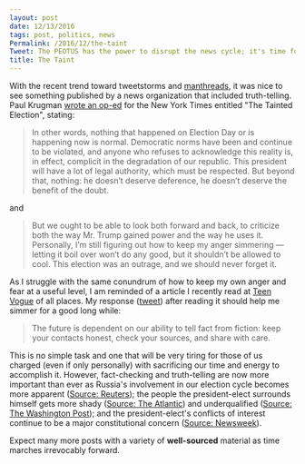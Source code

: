 ```yaml
---
layout: post
date: 12/13/2016
tags: post, politics, news
Permalink: /2016/12/the-taint
Tweet: The PEOTUS has the power to disrupt the news cycle; it's time for truth-tellers and fact-checkers to get to work.
title: The Taint
---
```


With the recent trend toward tweetstorms and [manthreads](http://gizmodo.com/men-please-stop-manthreading-1790036387), it was nice to see something published by a news organization that included truth-telling. Paul Krugman [wrote an op-ed](http://www.nytimes.com/2016/12/12/opinion/the-tainted-election.html) for the New York Times entitled "The Tainted Election", stating:

> In other words, nothing that happened on Election Day or is happening now is normal. Democratic norms have been and continue to be violated, and anyone who refuses to acknowledge this reality is, in effect, complicit in the degradation of our republic. This president will have a lot of legal authority, which must be respected. But beyond that, nothing: he doesn’t deserve deference, he doesn’t deserve the benefit of the doubt.

and

> But we ought to be able to look both forward and back, to criticize both the way Mr. Trump gained power and the way he uses it. Personally, I’m still figuring out how to keep my anger simmering — letting it boil over won’t do any good, but it shouldn’t be allowed to cool. This election was an outrage, and we should never forget it.

As I struggle with the same conundrum of how to keep my own anger and fear at a useful level, I am reminded of a article I recently read at [Teen Vogue](http://www.teenvogue.com/story/donald-trump-is-gaslighting-america) of all places. My response ([tweet](https://twitter.com/JayRay/status/808115440992088064)) after reading it should help me simmer for a good long while:

> The future is dependent on our ability to tell fact from fiction: keep your contacts honest, check your sources, and share with care.

This is no simple task and one that will be very tiring for those of us charged (even if only personally) with sacrificing our time and energy to accomplish it. However, fact-checking and truth-telling are now more important than ever as Russia's involvement in our election cycle becomes more apparent ([Source: Reuters](http://www.reuters.com/article/us-usa-election-cyber-russia-idUSKBN13Z05B)); the people the president-elect surrounds himself gets more shady ([Source: The Atlantic](https://www.theatlantic.com/politics/archive/2016/12/tillerson-politics/510482/)) and underqualified ([Source: The Washington Post](https://www.washingtonpost.com/news/energy-environment/wp/2016/12/07/trump-names-scott-pruitt-oklahoma-attorney-general-suing-epa-on-climate-change-to-head-the-epa/?utm_term=.89d934c3b19d)); and the president-elect's conflicts of interest continue to be a major constitutional concern ([Source: Newsweek](http://www.newsweek.com/2016/12/23/donald-trump-foreign-business-deals-jeopardize-us-531140.html)).

Expect many more posts with a variety of **well-sourced** material as time marches irrevocably forward.